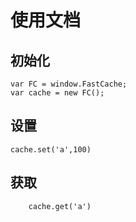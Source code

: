 # 使用文档

## 初始化
```
var FC = window.FastCache;
var cache = new FC();
```
## 设置
```
cache.set('a',100)
```

## 获取

```
    cache.get('a')
```


